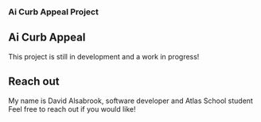 ### Ai Curb Appeal Project
## Ai Curb Appeal

This project is still in development and a work in progress!

## Reach out

My name is David Alsabrook, software developer and Atlas School student
Feel free to reach out if you would like!
